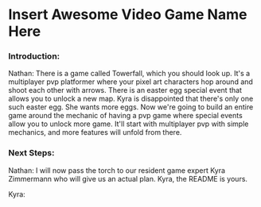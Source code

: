 # Insert Awesome Video Game Name Here

### Introduction:

Nathan: There is a game called Towerfall, which you should look up. It's a multiplayer pvp platformer where your pixel art characters hop around and shoot each other with arrows.
There is an easter egg special event that allows you to unlock a new map. Kyra is disappointed that there's only one such easter egg. She wants more eggs. Now we're going to build an entire game around the mechanic of having a pvp game where special events allow you to unlock more game. It'll start with multiplayer pvp with simple mechanics, and more features will unfold from there.

### Next Steps:
Nathan: I will now pass the torch to our resident game expert Kyra Zimmermann who will give us an actual plan. Kyra, the README is yours.

Kyra:
